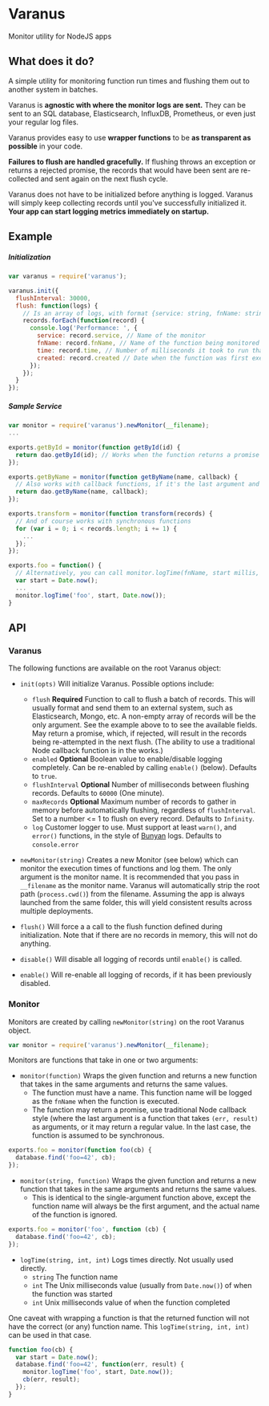 # Varanus
Monitor utility for NodeJS apps

## What does it do?
A simple utility for monitoring function run times and flushing them out to another system in batches.

Varanus is **agnostic with where the monitor logs are sent.** They can be sent to an SQL database, Elasticsearch, InfluxDB, Prometheus, or even just your regular log files.

Varanus provides easy to use **wrapper functions** to be **as transparent as possible** in your code.

**Failures to flush are handled gracefully.** If flushing throws an exception or returns a rejected promise, the records that would have been sent are re-collected and sent again on the next flush cycle.

Varanus does not have to be initialized before anything is logged. Varanus will simply keep collecting records until you've successfully initialized it. **Your app can start logging metrics immediately on startup.**

## Example

##### Initialization
```js
var varanus = require('varanus');

varanus.init({
  flushInterval: 30000,
  flush: function(logs) {
    // Is an array of logs, with format {service: string, fnName: string, time: integer (ms), created: Date}
    records.forEach(function(record) {
      console.log('Performance: ', {
        service: record.service, // Name of the monitor
        fnName: record.fnName, // Name of the function being monitored
        time: record.time, // Number of milliseconds it took to run that function
        created: record.created // Date when the function was first executed
      });
    });
  }
});
```

##### Sample Service
```js
var monitor = require('varanus').newMonitor(__filename);
...

exports.getById = monitor(function getById(id) {
  return dao.getById(id); // Works when the function returns a promise
});

exports.getByName = monitor(function getByName(name, callback) {
  // Also works with callback functions, if it's the last argument and follows (err, result) style
  return dao.getByName(name, callback);
});

exports.transform = monitor(function transform(records) {
  // And of course works with synchronous functions
  for (var i = 0; i < records.length; i += 1) {
    ...
  });
});

exports.foo = function() {
  // Alternatively, you can call monitor.logTime(fnName, start millis, end millis) directly instead of wrapping a function
  var start = Date.now();
  ...
  monitor.logTime('foo', start, Date.now());
}
```

## API

### Varanus
The following functions are available on the root Varanus object:

- `init(opts)` Will initialize Varanus. Possible options include:
  - `flush` **Required** Function to call to flush a batch of records. This will usually format and send them to an external system, such as Elasticsearch, Mongo, etc. A non-empty array of records will be the only argument. See the example above to to see the available fields. May return a promise, which, if rejected, will result in the records being re-attempted in the next flush. (The ability to use a traditional Node callback function is in the works.)
  - `enabled` **Optional** Boolean value to enable/disable logging completely. Can be re-enabled by calling `enable()` (below). Defaults to `true`.
  - `flushInterval` **Optional** Number of milliseconds between flushing records. Defaults to `60000` (One minute).
  - `maxRecords` **Optional** Maximum number of records to gather in memory before automatically flushing, regardless of `flushInterval`. Set to a number <= 1 to flush on every record. Defaults to `Infinity`.
  - `log` Customer logger to use. Must support at least `warn()`, and `error()` functions, in the style of [Bunyan](https://github.com/trentm/node-bunyan) logs. Defaults to `console.error`


- `newMonitor(string)` Creates a new Monitor (see below) which can monitor the execution times of functions and log them. The only argument is the monitor name. It is recommended that you pass in `__filename` as the monitor name. Varanus will automatically strip the root path (`process.cwd()`) from the filename. Assuming the app is always launched from the same folder, this will yield consistent results across multiple deployments.

- `flush()` Will force a a call to the flush function defined during initialization. Note that if there are no records in memory, this will not do anything.

- `disable()` Will disable all logging of records until `enable()` is called.

- `enable()` Will re-enable all logging of records, if it has been previously disabled.

### Monitor
Monitors are created by calling `newMonitor(string)` on the root Varanus object.

```js
var monitor = require('varanus').newMonitor(__filename);
```

Monitors are functions that take in one or two arguments:

- `monitor(function)` Wraps the given function and returns a new function that takes in the same arguments and returns the same values.
  - The function must have a name. This function name will be logged as the `fnName` when the function is executed.
  - The function may return a promise, use traditional Node callback style (where the last argument is a function that takes `(err, result)` as arguments, or it may return a regular value. In the last case, the function is assumed to be synchronous.

```js
exports.foo = monitor(function foo(cb) {
  database.find('foo=42', cb);
});
```

- `monitor(string, function)` Wraps the given function and returns a new function that takes in the same arguments and returns the same values.
  - This is identical to the single-argument function above, except the function name will always be the first argument, and the actual name of the function is ignored.

```js
exports.foo = monitor('foo', function (cb) {
  database.find('foo=42', cb);
});
```

- `logTime(string, int, int)` Logs times directly. Not usually used directly.
  - `string` The function name
  - `int` The Unix milliseconds value (usually from `Date.now()`) of when the function was started
  - `int` Unix milliseconds value of when the function completed

One caveat with wrapping a function is that the returned function will not have the correct (or any) function name. This `logTime(string, int, int)` can be used in that case.

```js
function foo(cb) {
  var start = Date.now();
  database.find('foo=42', function(err, result) {
    monitor.logTime('foo', start, Date.now());
    cb(err, result);
  });
}
```
